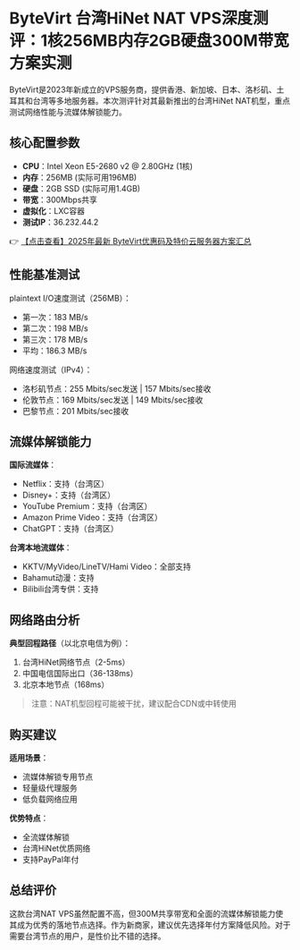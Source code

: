 # ByteVirt 台湾HiNet NAT VPS深度测评：1核256MB内存2GB硬盘300M带宽方案实测

ByteVirt是2023年新成立的VPS服务商，提供香港、新加坡、日本、洛杉矶、土耳其和台湾等多地服务器。本次测评针对其最新推出的台湾HiNet NAT机型，重点测试网络性能与流媒体解锁能力。

## 核心配置参数
- **CPU**：Intel Xeon E5-2680 v2 @ 2.80GHz (1核)
- **内存**：256MB (实际可用196MB)
- **硬盘**：2GB SSD (实际可用1.4GB)
- **带宽**：300Mbps共享
- **虚拟化**：LXC容器
- **测试IP**：36.232.44.2

👉 [【点击查看】2025年最新 ByteVirt优惠码及特价云服务器方案汇总](https://bit.ly/bytevirt)

## 性能基准测试
plaintext
I/O速度测试（256MB）：
- 第一次：183 MB/s
- 第二次：198 MB/s
- 第三次：178 MB/s
- 平均：186.3 MB/s

网络速度测试（IPv4）：
- 洛杉矶节点：255 Mbits/sec发送 | 157 Mbits/sec接收
- 伦敦节点：169 Mbits/sec发送 | 149 Mbits/sec接收
- 巴黎节点：201 Mbits/sec接收

## 流媒体解锁能力
**国际流媒体**：
- Netflix：支持（台湾区）
- Disney+：支持（台湾区）
- YouTube Premium：支持（台湾区）
- Amazon Prime Video：支持（台湾区）
- ChatGPT：支持（台湾区）

**台湾本地流媒体**：
- KKTV/MyVideo/LineTV/Hami Video：全部支持
- Bahamut动漫：支持
- Bilibili台湾专供：支持

## 网络路由分析
**典型回程路径**（以北京电信为例）：
1. 台湾HiNet网络节点（2-5ms）
2. 中国电信国际出口（36-138ms）
3. 北京本地节点（168ms）

> 注意：NAT机型回程可能被干扰，建议配合CDN或中转使用

## 购买建议
**适用场景**：
- 流媒体解锁专用节点
- 轻量级代理服务
- 低负载网络应用

**优势特点**：
- 全流媒体解锁
- 台湾HiNet优质网络
- 支持PayPal年付

## 总结评价
这款台湾NAT VPS虽然配置不高，但300M共享带宽和全面的流媒体解锁能力使其成为优秀的落地节点选择。作为新商家，建议优先选择年付方案降低风险。对于需要台湾节点的用户，是性价比不错的选择。